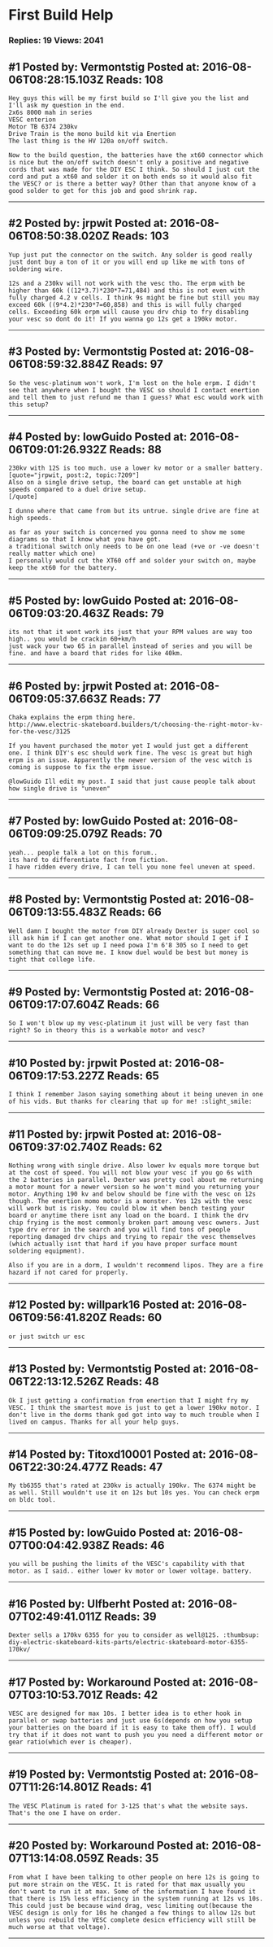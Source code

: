 # First Build Help

### Replies: 19 Views: 2041

## \#1 Posted by: Vermontstig Posted at: 2016-08-06T08:28:15.103Z Reads: 108

```
Hey guys this will be my first build so I'll give you the list and I'll ask my question in the end. 
2x6s 8000 mah in series
VESC enterion 
Motor TB 6374 230kv
Drive Train is the mono build kit via Enertion 
The last thing is the HV 120a on/off switch.

Now to the build question, the batteries have the xt60 connector which is nice but the on/off switch doesn't only a positive and negative cords that was made for the DIY ESC I think. So should I just cut the cord and put a xt60 and solder it on both ends so it would also fit the VESC? or is there a better way? Other than that anyone know of a good solder to get for this job and good shrink rap.
```

---
## \#2 Posted by: jrpwit Posted at: 2016-08-06T08:50:38.020Z Reads: 103

```
Yup just put the connector on the switch. Any solder is good really just dont buy a ton of it or you will end up like me with tons of soldering wire. 

12s and a 230kv will not work with the vesc tho. The erpm with be higher than 60k ((12*3.7)*230*7=71,484) and this is not even with fully charged 4.2 v cells. I think 9s might be fine but still you may exceed 60k ((9*4.2)*230*7=60,858) and this is will fully charged cells. Exceeding 60k erpm will cause you drv chip to fry disabling your vesc so dont do it! If you wanna go 12s get a 190kv motor.
```

---
## \#3 Posted by: Vermontstig Posted at: 2016-08-06T08:59:32.884Z Reads: 97

```
So the vesc-platinum won't work, I'm lost on the hole erpm. I didn't see that anywhere when I bought the VESC so should I contact enertion and tell them to just refund me than I guess? What esc would work with this setup?
```

---
## \#4 Posted by: lowGuido Posted at: 2016-08-06T09:01:26.932Z Reads: 88

```
230kv with 12S is too much. use a lower kv motor or a smaller battery.
[quote="jrpwit, post:2, topic:7209"]
Also on a single drive setup, the board can get unstable at high speeds compared to a duel drive setup.
[/quote]

I dunno where that came from but its untrue. single drive are fine at high speeds.

as far as your switch is concerned you gonna need to show me some diagrams so that I know what you have got.
a traditional switch only needs to be on one lead (+ve or -ve doesn't really matter which one)
I personally would cut the XT60 off and solder your switch on, maybe keep the xt60 for the battery.
```

---
## \#5 Posted by: lowGuido Posted at: 2016-08-06T09:03:20.463Z Reads: 79

```
its not that it wont work its just that your RPM values are way too high.. you would be crackin 60+km/h
just wack your two 6S in parallel instead of series and you will be fine. and have a board that rides for like 40km.
```

---
## \#6 Posted by: jrpwit Posted at: 2016-08-06T09:05:37.663Z Reads: 77

```
Chaka explains the erpm thing here.
http://www.electric-skateboard.builders/t/choosing-the-right-motor-kv-for-the-vesc/3125

If you havent purchased the motor yet I would just get a different one. I think DIY's esc should work fine. The vesc is great but high erpm is an issue. Apparently the newer version of the vesc witch is coming is suppose to fix the erpm issue.

@lowGuido Ill edit my post. I said that just cause people talk about how single drive is "uneven"
```

---
## \#7 Posted by: lowGuido Posted at: 2016-08-06T09:09:25.079Z Reads: 70

```
yeah... people talk a lot on this forum..
its hard to differentiate fact from fiction.
I have ridden every drive, I can tell you none feel uneven at speed.
```

---
## \#8 Posted by: Vermontstig Posted at: 2016-08-06T09:13:55.483Z Reads: 66

```
Well damn I bought the motor from DIY already Dexter is super cool so ill ask him if I can get another one. What motor should I get if I want to do the 12s set up I need powa I'm 6'8 305 so I need to get something that can move me. I know duel would be best but money is tight that college life.
```

---
## \#9 Posted by: Vermontstig Posted at: 2016-08-06T09:17:07.604Z Reads: 66

```
So I won't blow up my vesc-platinum it just will be very fast than right? So in theory this is a workable motor and vesc?
```

---
## \#10 Posted by: jrpwit Posted at: 2016-08-06T09:17:53.227Z Reads: 65

```
I think I remember Jason saying something about it being uneven in one of his vids. But thanks for clearing that up for me! :slight_smile:
```

---
## \#11 Posted by: jrpwit Posted at: 2016-08-06T09:37:02.740Z Reads: 62

```
Nothing wrong with single drive. Also lower kv equals more torque but at the cost of speed. You will not blow your vesc if you go 6s with the 2 batteries in parallel. Dexter was pretty cool about me returning a motor mount for a newer version so he won't mind you returning your motor. Anything 190 kv and below should be fine with the vesc on 12s though. The enertion momo motor is a monster. Yes 12s with the vesc will work but is risky. You could blow it when bench testing your board or anytime there isnt any load on the board. I think the drv chip frying is the most commonly broken part amoung vesc owners. Just type drv error in the search and you will find tons of people reporting damaged drv chips and trying to repair the vesc themselves (which actually isnt that hard if you have proper surface mount soldering equipment).

Also if you are in a dorm, I wouldn't recommend lipos. They are a fire hazard if not cared for properly.
```

---
## \#12 Posted by: willpark16 Posted at: 2016-08-06T09:56:41.820Z Reads: 60

```
or just switch ur esc
```

---
## \#13 Posted by: Vermontstig Posted at: 2016-08-06T22:13:12.526Z Reads: 48

```
Ok I just getting a confirmation from enertion that I might fry my VESC. I think the smartest move is just to get a lower 190kv motor. I don't live in the dorms thank god got into way to much trouble when I lived on campus. Thanks for all your help guys.
```

---
## \#14 Posted by: Titoxd10001 Posted at: 2016-08-06T22:30:24.477Z Reads: 47

```
My tb6355 that's rated at 230kv is actually 190kv. The 6374 might be as well. Still wouldn't use it on 12s but 10s yes. You can check erpm on bldc tool.
```

---
## \#15 Posted by: lowGuido Posted at: 2016-08-07T00:04:42.938Z Reads: 46

```
you will be pushing the limits of the VESC's capability with that motor. as I said.. either lower kv motor or lower voltage. battery.
```

---
## \#16 Posted by: Ulfberht Posted at: 2016-08-07T02:49:41.011Z Reads: 39

```
Dexter sells a 170kv 6355 for you to consider as well@12S. :thumbsup:
diy-electric-skateboard-kits-parts/electric-skateboard-motor-6355-170kv/
```

---
## \#17 Posted by: Workaround Posted at: 2016-08-07T03:10:53.701Z Reads: 42

```
VESC are designed for max 10s. I better idea is to ether hook in parallel or swap batteries and just use 6s(depends on how you setup your batteries on the board if it is easy to take them off). I would try that if it does not want to push you you need a different motor or gear ratio(which ever is cheaper).
```

---
## \#19 Posted by: Vermontstig Posted at: 2016-08-07T11:26:14.801Z Reads: 41

```
The VESC Platinum is rated for 3-12S that's what the website says. That's the one I have on order.
```

---
## \#20 Posted by: Workaround Posted at: 2016-08-07T13:14:08.059Z Reads: 35

```
From what I have been talking to other people on here 12s is going to put more strain on the VESC. It is rated for that max usually you don't want to run it at max. Some of the information I have found it that there is 15% less efficiency in the system running at 12s vs 10s. This could just be because wind drag, vesc limiting out(because the VESC design is only for 10s he changed a few things to allow 12s but unless you rebuild the VESC complete desicn efficiency will still be much worse at that voltage).
```

---
